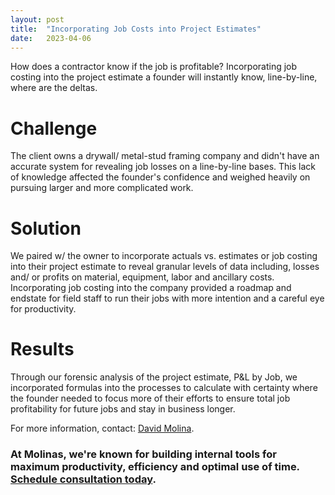 ```yaml
---
layout: post
title:  "Incorporating Job Costs into Project Estimates"
date:   2023-04-06
---
```


<p class="intro"><span class="dropcap">H</span>ow does a contractor know if the job is profitable? Incorporating job costing into the project estimate a founder will instantly know, line-by-line, where are the deltas.</p>

# Challenge
The client owns a drywall/ metal-stud framing company and didn't have an accurate system for revealing job losses on a line-by-line bases. This lack of knowledge affected the founder's confidence and weighed heavily on pursuing larger and more complicated work.

# Solution
We paired w/ the owner to incorporate actuals vs. estimates or job costing into their project estimate to reveal granular levels of data including, losses and/ or profits on material, equipment, labor and ancillary costs. Incorporating job costing into the company provided a roadmap and endstate for field staff to run their jobs with more intention and a careful eye for productivity.

# Results
Through our forensic analysis of the project estimate, P&L by Job, we incorporated formulas into the processes to calculate with certainty where the founder needed to focus more of their efforts to ensure total job profitability for future jobs and stay in business longer.

For more information, contact: [David Molina](/about).

### At Molinas, we're known for building internal tools for maximum productivity, efficiency and optimal use of time. [Schedule consultation today](/contact).
